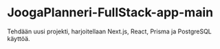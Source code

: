 # JoogaPlanneri-FullStack-app-main
 Tehdään uusi projekti, harjoitellaan Next.js, React, Prisma ja PostgreSQL käyttöä.
